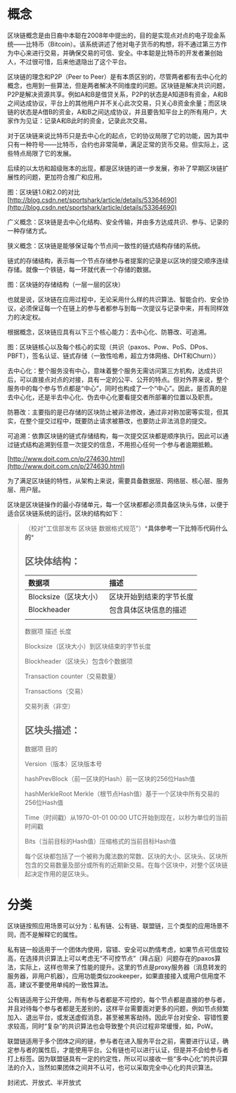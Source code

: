 # 概念

区块链概念是由日裔中本聪在2008年中提出的，目的是实现点对点的电子现金系统——比特币（Bitcoin）。该系统讲述了他对电子货币的构想，将不通过第三方作为中心来进行交易，并确保交易的可信、安全。中本聪是比特币的开发者兼创始人，不过很可惜，后来他退隐出了这个平台。

区块链的理念和P2P（Peer to Peer）是有本质区别的，尽管两者都有去中心化的概念，也用到一些算法，但是两者解决不同维度的问题。区块链是解决共识问题，P2P是解决资源共享。例如A和B是借贷关系，P2P的状态是A知道B有资金，A和B之间达成协议，平台上的其他用户并不关心此次交易，只关心B资金余量；而区块链的状态是A借B的资金，A和B之间达成协议，并且要告知平台上的所有用户，大家作为见证：记录A和B此时的资金，记录此次交易。

对于区块链来说比特币只是去中心化的起点，它的协议局限了它的功能，因为其中只有一种符号——比特币，合约也非常简单，满足正常的货币交易。但实际上，这些特点局限了它的发展。

后续的以太坊和超级账本的出现，都是区块链的进一步发展，弥补了早期区块链扩展性的问题，更加符合推广和应用。

图：区块链1.0和2.0的对比 [http://blog.csdn.net/sportshark/article/details/53364690](http://blog.csdn.net/sportshark/article/details/53364690)

广义概念：区块链是去中心化结构、安全传输，并由多方达成共识、参与、记录的一种存储方式。

狭义概念：区块链是能够保证每个节点间一致性的链式结构存储的系统。

链式的存储结构，表示每一个节点存储参与者提案的记录是以区块的提交顺序连续存储。就像一个铁链，每一环就代表一个存储的数据。

图：区块链的存储结构（一层一层的区块）

也就是说，区块链在应用过程中，无论采用什么样的共识算法、智能合约、安全协议，必须保证每一个在链上的参与者都参与到每一次提议与记录中来，并有同样效力的决定权。

根据概念，区块链应具有以下三个核心能力：去中心化、防篡改、可追溯。

图：区块链核心以及每个核心的实现（共识（paxos、Pow、PoS、DPos、PBFT），签名认证、链式存储（一致性哈希，超立方体网络、DHT和Churn））

去中心化：整个服务没有中心，意味着整个服务无需访问第三方机构，达成共识后，可以直接点对点的对接，具有一定的公平、公开的特点。但对外界来说，整个服务中的每个参与节点都是“中心”，同时也构成了一个“中心”。因此，是否真的是去中心化，还是半去中心化、伪去中心化要看提交者所部署的位置以及职责。

防篡改：主要指的是已存储的区块防止被非法修改，通过非对称加密等实现，但其实，在整个提交过程中，既要防止请求被篡改，也要防止非法消息的提交。

可追溯：依靠区块链的链式存储结构，每一次提交区块都是顺序执行。因此可以通过链式结构追溯到任意一次提交的信息，不用担心任何一个参与者逾期抵赖。

[http://www.doit.com.cn/p/274630.html](http://www.doit.com.cn/p/274630.html)

为了满足区块链的特性，从架构上来说，需要具备数据层、网络层、核心层、服务层、用户层。

区块是区块链操作的最小存储单元，每一个区块都都必须具备区块头与体，以便于适合区块链系统的运行。区块的结构如下：

> （校对"工信部发布 区块链 数据格式规范"）\***具体参考一下比特币代码什么的**\*
>
> ## 区块体结构：
>
> | 数据项 | 描述 |
> | :--- | :--- |
> | Blocksize（区块大小） | 区块开始到结束的字节长度 |
> | Blockheader | 包含具体区块信息的描述 |
> |  |  |
>
> 数据项 描述 长度
>
> Blocksize（区块大小）到区块结束的字节长度
>
> Blockheader（区块头）包含6个数据项
>
> Transaction counter（交易数量）
>
> Transactions（交易）
>
> 交易列表（非空）
>
> ## 区块头描述：
>
> 数据项 目的
>
> Version（版本）区块版本号
>
> hashPrevBlock（前一区块的Hash）前一区块的256位Hash值
>
> hashMerkleRoot Merkle（根节点Hash值）基于一个区块中所有交易的256位Hash值
>
> Time（时间戳）从1970-01-01 00:00 UTC开始到现在，以秒为单位的当前时间戳
>
> Bits（当前目标的Hash值）压缩格式的当前目标Hash值
>
> 每个区块都包括了一个被称为魔法数的常数、区块的大小、区块头、区块所包含的交易数量及部分或所有的近期新交易。在每个区块中，对整个区块链起决定作用的是区块头。

# 分类

区块链按照应用场景可以分为：私有链、公有链、联盟链，三个类型的应用场景不同，而不是解释它的属性。

私有链一般适用于一个团体内使用，容错、安全可以酌情考虑，如果节点可信度较高，在选择共识算法上可以考虑无“不可控节点”（拜占庭）问题存在的paxos算法，实际上，这样也带来了性能的提升。这里的节点是proxy服务器（消息转发的服务器，非用户机器），应用功能类似zookeeper，如果直接接入或用户信用度不高，建议不要使用单纯的一致性算法。

公有链适用于公开使用，所有参与者都是不可控的，每个节点都是直接的参与者，并且对待每个参与者都是无差别的，这样平台需要面对更多的问题，例如节点频繁加入、退出平台，或发送虚假消息，甚至被黑客劫持。因此平台对安全、容错性要求较高，同时“复杂”的共识算法也会导致整个共识过程非常缓慢，如，PoW。

联盟链适用于多个团体之间的链，参与者在进入服务平台之前，需要进行认证，确定参与者的属性后，才能使用平台。公有链也可以进行认证，但是并不会给参与者打上标签。因为联盟链具有一定的约定性，所以可以接收一些“多中心化”的共识算法的介入，当然如果团体之间并不认可，也可以采取完全中心化的共识算法。

封闭式、开放式、半开放式



